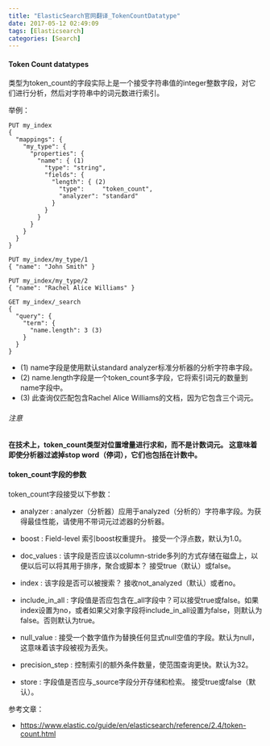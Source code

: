 ```yaml
---
title: "ElasticSearch官网翻译_TokenCountDatatype"
date: 2017-05-12 02:49:09
tags: [Elasticsearch]
categories: [Search]
---
```


#### Token Count datatypes

类型为token_count的字段实际上是一个接受字符串值的integer整数字段，对它们进行分析，然后对字符串中的词元数进行索引。

举例：

```
PUT my_index
{
  "mappings": {
    "my_type": {
      "properties": {
        "name": { (1)
          "type": "string",
          "fields": {
            "length": { (2)
              "type":     "token_count",
              "analyzer": "standard"
            }
          }
        }
      }
    }
  }
}

PUT my_index/my_type/1
{ "name": "John Smith" }

PUT my_index/my_type/2
{ "name": "Rachel Alice Williams" }

GET my_index/_search
{
  "query": {
    "term": {
      "name.length": 3 (3)
    }
  }
}
```

- (1) name字段是使用默认standard analyzer标准分析器的分析字符串字段。
- (2) name.length字段是一个token_count多字段，它将索引词元的数量到name字段中。
- (3) 此查询仅匹配包含Rachel Alice Williams的文档，因为它包含三个词元。

###### 注意

<b>在技术上，token_count类型对位置增量进行求和，而不是计数词元。 这意味着即使分析器过滤掉stop word（停词），它们也包括在计数中。</b>

#### token_count字段的参数

token_count字段接受以下参数：

- analyzer : analyzer（分析器）应用于analyzed（分析的）字符串字段。为获得最佳性能，请使用不带词元过滤器的分析器。

- boost : Field-level 索引boost权重提升。 接受一个浮点数，默认为1.0。

- doc_values : 该字段是否应该以column-stride多列的方式存储在磁盘上，以便以后可以将其用于排序，聚合或脚本？ 接受true（默认）或false。

- index : 该字段是否可以被搜索？ 接收not_analyzed（默认）或者no。

- include_in_all : 字段值是否应包含在_all字段中？可以接受true或false。如果index设置为no，或者如果父对象字段将include_in_all设置为false，则默认为false。否则默认为true。

- null_value : 接受一个数字值作为替换任何显式null空值的字段。默认为null，这意味着该字段被视为丢失。

- precision_step : 控制索引的额外条件数量，使范围查询更快。默认为32。

- store : 字段值是否应与_source字段分开存储和检索。 接受true或false（默认）。

参考文章：

- https://www.elastic.co/guide/en/elasticsearch/reference/2.4/token-count.html
